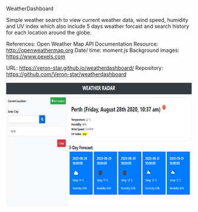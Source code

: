 WeatherDashboard

Simple weather search to view current weather data, wind speed, humidity and UV index which also include 5 days weather forcast and search history for each location around the globe. 

References:
Open Weather Map API Documentation Resource: http://openweathermap.org
Date/ time: moment.js
Background images: https://www.pexels.com



URL: https://veron-star.github.io/weatherdashboard/
Repository: https://github.com/Veron-star/weatherdashboard

![](/weatherdata.PNG)
